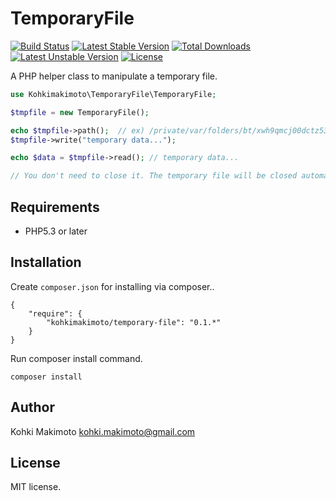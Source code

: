 # TemporaryFile

[![Build Status](https://travis-ci.org/kohkimakimoto/TemporaryFile.svg)](https://travis-ci.org/kohkimakimoto/TemporaryFile)
[![Latest Stable Version](https://poser.pugx.org/kohkimakimoto/temporary-file/v/stable)](https://packagist.org/packages/kohkimakimoto/temporary-file) [![Total Downloads](https://poser.pugx.org/kohkimakimoto/temporary-file/downloads)](https://packagist.org/packages/kohkimakimoto/temporary-file) [![Latest Unstable Version](https://poser.pugx.org/kohkimakimoto/temporary-file/v/unstable)](https://packagist.org/packages/kohkimakimoto/temporary-file) [![License](https://poser.pugx.org/kohkimakimoto/temporary-file/license)](https://packagist.org/packages/kohkimakimoto/temporary-file)

A PHP helper class to manipulate a temporary file.

```php
use Kohkimakimoto\TemporaryFile\TemporaryFile;

$tmpfile = new TemporaryFile();

echo $tmpfile->path();  // ex) /private/var/folders/bt/xwh9qmcj00dctz53_rxclgtr0000gn/T/phpqWK5fj
$tmpfile->write("temporary data...");

echo $data = $tmpfile->read(); // temporary data...

// You don't need to close it. The temporary file will be closed automatically.
```

## Requirements

* PHP5.3 or later


## Installation

Create `composer.json` for installing via composer..

```
{
    "require": {
        "kohkimakimoto/temporary-file": "0.1.*"
    }
}
```

Run composer install command.

```
composer install
```

## Author

Kohki Makimoto <kohki.makimoto@gmail.com>

## License

MIT license.
